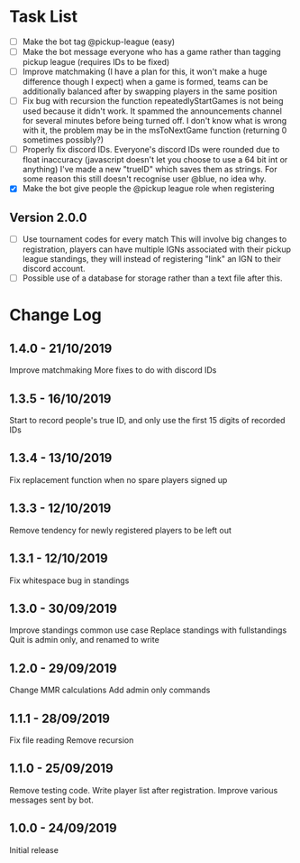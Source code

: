 # Task List

- [ ] Make the bot tag @pickup-league (easy)
- [ ] Make the bot message everyone who has a game rather than tagging pickup league (requires IDs to be fixed)
- [ ] Improve matchmaking (I have a plan for this, it won't make a huge difference though I expect) when a game is formed, teams can be additionally balanced after by swapping players in the same position
- [ ] Fix bug with recursion the function repeatedlyStartGames is not being used because it didn't work. It spammed the announcements channel for several minutes before being turned off. I don't know what is wrong with it, the problem may be in the msToNextGame function (returning 0 sometimes possibly?)
- [ ] Properly fix discord IDs. Everyone's discord IDs were rounded due to float inaccuracy (javascript doesn't let you choose to use a 64 bit int or anything) I've made a new "trueID" which saves them as strings. For some reason this still doesn't recognise user @blue, no idea why.
- [x] Make the bot give people the @pickup league role when registering

## Version 2.0.0

- [ ] Use tournament codes for every match This will involve big changes to registration, players can have multiple IGNs associated with their pickup league standings, they will instead of registering "link" an IGN to their discord account.
- [ ] Possible use of a database for storage rather than a text file after this.

# Change Log

## 1.4.0 - 21/10/2019
Improve matchmaking
More fixes to do with discord IDs

## 1.3.5 - 16/10/2019
Start to record people's true ID, and only use the first 15 digits of recorded IDs

## 1.3.4 - 13/10/2019
Fix replacement function when no spare players signed up

## 1.3.3 - 12/10/2019
Remove tendency for newly registered players to be left out

## 1.3.1 - 12/10/2019
Fix whitespace bug in standings

## 1.3.0 - 30/09/2019
Improve standings common use case
Replace standings with fullstandings
Quit is admin only, and renamed to write

## 1.2.0 - 29/09/2019
Change MMR calculations
Add admin only commands

## 1.1.1 - 28/09/2019
Fix file reading
Remove recursion

## 1.1.0 - 25/09/2019
Remove testing code.
Write player list after registration.
Improve various messages sent by bot.

## 1.0.0 - 24/09/2019
Initial release